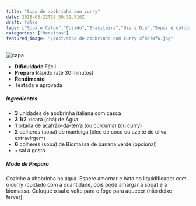 ```yaml
---
title: "Sopa de abobrinha com curry"
date: 2018-03-22T18:30:32.510Z
draft: false
tags: ["Sopa e Caldo","Cozido","Brasileira","Dia a Dia","Sopas e caldos"]
categories: ["Receitas"]
featured_image: "/post/sopa-de-abobrinha-com-curry.4fbb70f6.jpg"
---
```


![capa](/post/sopa-de-abobrinha-com-curry.4fbb70f6.jpg)

*   **Dificuldade** Fácil
*   **Preparo** Rápido (até 30 minutos)
*   **Rendimento**
*   Testada e aprovada
    

##### Ingredientes

*   **3** unidades de abobrinha italiana com casca
*   **3 1/2** xícara (chá) de Água
*   **1** pitada de açafrão-da-terra (ou cúrcuma) (ou curry)
*   **2** colheres (sopa) de manteiga (óleo de coco ou azeite de oliva extravirgem)
*   **6** colheres (sopa) de Biomassa de banana verde (opcional)
*   • sal a gosto

##### Modo de Preparo

Cozinhe a abobrinha na água. Espere amornar e bata no liquidificador com o curry (cuidado com a quantidade, pois pode amargar a sopa) e a biomassa. Coloque o sal e volte para o fogo para aquecer (não deixe ferver).
